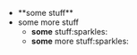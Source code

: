 <ul>
  <li>**some stuff**</li>
  <li>some more stuff
    <ul><li><b>some</b> stuff:sparkles:</li>
      <li><strong>some</strong>  more stuff:sparkles:</li></ul> 
  </li
</ul>


